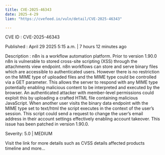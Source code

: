 ```yaml
---
title: CVE-2025-46343
date: 2025-4-29
lien: "https://cvefeed.io/vuln/detail/CVE-2025-46343"

---
```


CVE ID : CVE-2025-46343

Published :  April 29
2025
5:15 a.m. | 7 hours
12 minutes ago

Description : n8n is a workflow automation platform. Prior to version 1.90.0
n8n is vulnerable to stored cross-site scripting (XSS) through the attachments view endpoint. n8n workflows can store and serve binary files
which are accessible to authenticated users. However
there is no restriction on the MIME type of uploaded files
and the MIME type could be controlled via a GET parameter. This allows the server to respond with any MIME type
potentially enabling malicious content to be interpreted and executed by the browser. An authenticated attacker with member-level permissions could exploit this by uploading a crafted HTML file containing malicious JavaScript. When another user visits the binary data endpoint with the MIME type set to text/html
the script executes in the context of the user’s session. This script could send a request to change the user’s email address in their account settings
effectively enabling account takeover. This issue has been patched in version 1.90.0.

Severity: 5.0 | MEDIUM

Visit the link for more details
such as CVSS details
affected products
timeline
and more...
